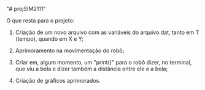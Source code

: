"# projSIM2111"


O que resta para o projeto:

1. Criação de um novo arquivo com as variáveis do arquivo.dat, tanto em T (tempo), quando em X e Y;

2. Aprimoramento na movimentação do robô;

3. Criar em, algum momento, um "print()" para o robô dizer, no terminal, que viu a bola e dizer também a distância entre ele e a bola;

4.  Criação de gráficos aprimorados.
